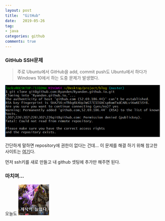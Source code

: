 ```yaml
---
layout: post
title:  "GitHub"
date:   2019-05-26
tag:
- java
categories: github
comments: true
---
```

### GitHub SSH문제

> 주로 Ubuntu에서 GitHub을 add, commit push도 Ubuntu에서 하다가 Windows 10에서 하는 도중 문제가 발생했다.

![git에러](https://github.com/Ryanden/Ryanden.github.io/blob/master/_posts/github/images/SSH_Error.png?raw=true)

간단하게 말하면 repository에 권한이 없다는 건데... 이 문제를 해결 하기 위해 참고한 사이트는 [여기](<https://jdblischak.github.io/2014-09-18-chicago/novice/git/05-sshkeys.html>)다.

먼저 ssh키를 새로 만들고 내 github 셋팅에 추가만 해주면 된다.

### 마치며...
 오늘도
 ![지식이늘었다](https://github.com/Ryanden/Ryanden.github.io/blob/master/_posts/github/images/Knowledge_Up.gif?raw=true)

